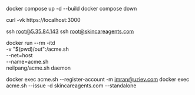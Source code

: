 docker compose up -d --build
docker compose down

curl -vk https://localhost:3000


ssh root@5.35.84.143
ssh root@skincareagents.com

docker run --rm  -itd  \
  -v "$(pwd)/out":/acme.sh  \
  --net=host \
  --name=acme.sh \
  neilpang/acme.sh daemon

docker exec acme.sh --register-account -m imran@uziev.com
docker exec acme.sh --issue -d skincareagents.com --standalone
